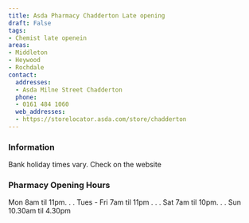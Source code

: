 ```yaml
---
title: Asda Pharmacy Chadderton Late opening
draft: False
tags:
- Chemist late openein
areas:
- Middleton
- Heywood
- Rochdale
contact:
  addresses:
  - Asda Milne Street Chadderton
  phone:
  - 0161 484 1060
  web_addresses:
  - https://storelocator.asda.com/store/chadderton
---
```


### Information
Bank holiday times vary. Check on the website

### Pharmacy Opening Hours
Mon 8am til 11pm. . .
Tues - Fri 7am til 11pm . . .
Sat 7am til 10pm. . .
Sun 10.30am til 4.30pm
